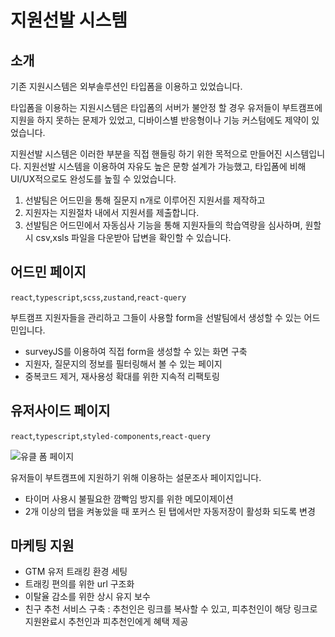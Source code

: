 # 지원선발 시스템

## 소개

기존 지원시스템은 외부솔루션인 타입폼을 이용하고 있었습니다.

타입폼을 이용하는 지원시스템은 타입폼의 서버가 불안정 할 경우 유저들이 부트캠프에 지원을 하지 못하는 문제가 있었고, 디바이스별 반응형이나 기능 커스텀에도 제약이 있었습니다.

지원선발 시스템은 이러한 부분을 직접 핸들링 하기 위한 목적으로 만들어진 시스템입니다.
지원선발 시스템을 이용하여 자유도 높은 문항 설계가 가능했고, 타입폼에 비해 UI/UX적으로도 완성도를 높힐 수 있었습니다.

1. 선발팀은 어드민을 통해 질문지 n개로 이루어진 지원서를 제작하고
2. 지원자는 지원절차 내에서 지원서를 제출합니다.
3. 선발팀은 어드민에서 자동심사 기능을 통해 지원자들의 학습역량을 심사하며, 원할시 csv,xsls 파일을 다운받아 답변을 확인할 수 있습니다.

## 어드민 페이지

`react`,`typescript`,`scss`,`zustand`,`react-query`

부트캠프 지원자들을 관리하고 그들이 사용할 form을 선발팀에서 생성할 수 있는 어드민입니다.

- surveyJS를 이용하여 직접 form을 생성할 수 있는 화면 구축
- 지원자, 질문지의 정보를 필터링해서 볼 수 있는 페이지
- 중복코드 제거, 재사용성 확대를 위한 지속적 리팩토링

## 유저사이드 페이지

`react`,`typescript`,`styled-components`,`react-query`

![유클 폼 페이지](https://www.datocms-assets.com/107137/1698298515-urclass-formpage.png?w=916)

유저들이 부트캠프에 지원하기 위해 이용하는 설문조사 페이지입니다.

- 타이머 사용시 불필요한 깜빡임 방지를 위한 메모이제이션
- 2개 이상의 탭을 켜놓았을 때 포커스 된 탭에서만 자동저장이 활성화 되도록 변경

## 마케팅 지원

- GTM 유저 트래킹 환경 세팅
- 트래킹 편의를 위한 url 구조화
- 이탈율 감소를 위한 상시 유지 보수
- 친구 추천 서비스 구축 : 추천인은 링크를 복사할 수 있고, 피추천인이 해당 링크로 지원완료시 추천인과 피추천인에게 혜택 제공
